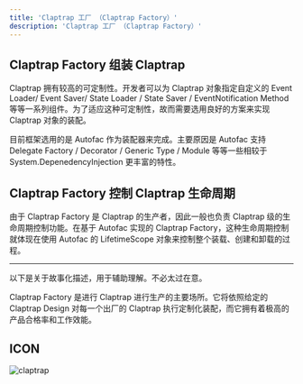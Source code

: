 ```yaml
---
title: 'Claptrap 工厂 （Claptrap Factory）'
description: 'Claptrap 工厂 （Claptrap Factory）'
---
```



## Claptrap Factory 组装 Claptrap

Claptrap 拥有较高的可定制性。开发者可以为 Claptrap 对象指定自定义的 Event Loader/ Event Saver/ State Loader / State Saver / EventNotification Method 等等一系列组件。为了适应这种可定制性，故而需要选用良好的方案来实现 Claptrap 对象的装配。

目前框架选用的是 Autofac 作为装配器来完成。主要原因是 Autofac 支持 Delegate Factory / Decorator / Generic Type / Module 等等一些相较于 System.DepenedencyInjection 更丰富的特性。

## Claptrap Factory 控制 Claptrap 生命周期

由于 Claptrap Factory 是 Claptrap 的生产者，因此一般也负责 Claptrap 级的生命周期控制功能。在基于 Autofac 实现的 Claptrap Factory，这种生命周期控制就体现在使用 Autofac 的 LifetimeScope 对象来控制整个装载、创建和卸载的过程。

---

以下是关于故事化描述，用于辅助理解。不必太过在意。

Claptrap Factory 是进行 Claptrap 进行生产的主要场所。它将依照给定的 Claptrap Design 对每一个出厂的 Claptrap 执行定制化装配，而它拥有着极高的产品合格率和工作效能。

## ICON

![claptrap](/images/claptrap_icons/claptrap_factory.svg)
